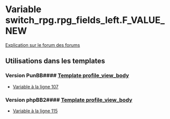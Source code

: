 # Variable switch_rpg.rpg_fields_left.F_VALUE_NEW
[Explication sur le forum des forums](http://forum.forumactif.com/t294113-listing-des-variables#switch_rpg.rpg_fields_left.F_VALUE_NEW)
## Utilisations dans les templates
### Version PunBB#### [Template profile_view_body](punbb/profile_view_body.md)
* [Variable à la ligne 107](../punbb/profile_view_body.tpl#L107)
### Version phpBB2#### [Template profile_view_body](subsilver/profile_view_body.md)
* [Variable à la ligne 115](../subsilver/profile_view_body.tpl#L115)